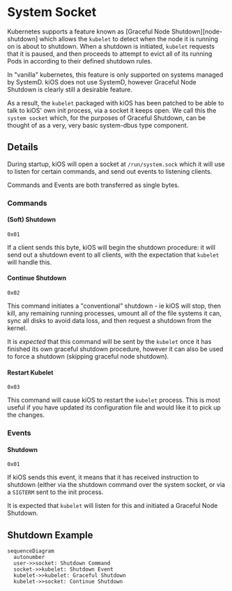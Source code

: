 # System Socket

Kubernetes supports a feature known as
[Graceful Node Shutdown][node-shutdown] which allows the `kubelet` to
detect when the node it is running on is about to shutdown. When a
shutdown is initiated, `kubelet` requests that it is paused, and then
proceeds to attempt to evict all of its running Pods in according to
their defined shutdown rules.

In "vanilla" kubernetes, this feature is only supported on systems
managed by SystemD. kiOS does not use SystemD, however Graceful Node
Shutdown is clearly still a desirable feature.

As a result, the `kubelet` packaged with kiOS has been patched to be
able to talk to kiOS' own init process, via a socket it keeps open. We
call this the `system socket` which, for the purposes of Graceful
Shutdown, can be thought of as a very, very basic system-dbus type
component.

## Details

During startup, kiOS will open a socket at `/run/system.sock` which it
will use to listen for certain commands, and send out events to
listening clients.

Commands and Events are both transferred as single bytes.

### Commands

#### (Soft) Shutdown

`0x01`

If a client sends this byte, kiOS will begin the shutdown procedure: it
will send out a shutdown event to all clients, with the expectation that
`kubelet` will handle this.

#### Continue Shutdown

`0x02`

This command initiates a "conventional" shutdown - ie kiOS will stop,
then kill, any remaining running processes, umount all of the file
systems it can, sync all disks to avoid data loss, and then request a
shutdown from the kernel.

It is _expected_ that this command will be sent by the `kubelet` once it
has finished its own graceful shutdown procedure, however it can also be
used to force a shutdown (skipping graceful node shutdown).

#### Restart Kubelet

`0x03`

This command will cause kiOS to restart the `kubelet` process. This is
most useful if you have updated its configuration file and would like it
to pick up the changes.

### Events

#### Shutdown

`0x01`

If kiOS sends this event, it means that it has received instruction to
shutdown (either via the shutdown command over the system socket, or
via a `SIGTERM` sent to the init process.

It is expected that `kubelet` will listen for this and initiated a
Graceful Node Shutdown.

## Shutdown Example

```mermaid
sequenceDiagram
  autonumber
  user->>socket: Shutdown Command
  socket->>kubelet: Shutdown Event
  kubelet->>kubelet: Graceful Shutdown
  kubelet->>socket: Continue Shutdown
```



